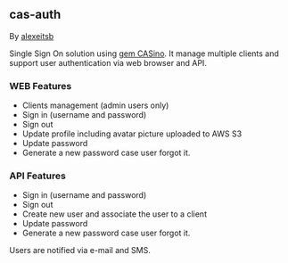 ## cas-auth

By [alexeitsb](http://alexeitsb.github.io)

Single Sign On solution using [gem CASino](https://github.com/rbCAS/CASino). It manage multiple clients and support user authentication via web browser and API.

### WEB Features

* Clients management (admin users only)
* Sign in (username and password)
* Sign out
* Update profile including avatar picture uploaded to AWS S3
* Update password
* Generate a new password case user forgot it.

### API Features

* Sign in (username and password)
* Sign out
* Create new user and associate the user to a client
* Update password
* Generate a new password case user forgot it.

Users are notified via e-mail and SMS.
